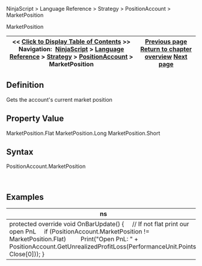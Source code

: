 ﻿
NinjaScript \> Language Reference \> Strategy \> PositionAccount \> MarketPosition

MarketPosition

| \<\< [Click to Display Table of Contents](positionaccount_marketposition.md) \>\> **Navigation:**     [NinjaScript](ninjascript-1.md) \> [Language Reference](language_reference_wip-1.md) \> [Strategy](strategy-1.md) \> [PositionAccount](positionaccount-1.md) \> MarketPosition | [Previous page](positionaccount_instrument-1.md) [Return to chapter overview](positionaccount-1.md) [Next page](positionaccount_quantity-1.md) |
| --- | --- |
## Definition
Gets the account's current market position
 
## Property Value
MarketPosition.Flat
MarketPosition.Long
MarketPosition.Short
## 
## Syntax
PositionAccount.MarketPosition  

 
## 
## Examples

| ns |
| --- |
| protected override void OnBarUpdate() {       // If not flat print our open PnL      if (PositionAccount.MarketPosition !\= MarketPosition.Flat)           Print("Open PnL: " \+ PositionAccount.GetUnrealizedProfitLoss(PerformanceUnit.Points, Close\[0])); } |
